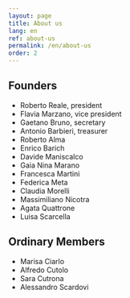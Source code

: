 ```yaml
---
layout: page
title: About us
lang: en
ref: about-us
permalink: /en/about-us
order: 2
---
```


## Founders

- Roberto Reale, president
- Flavia Marzano, vice president
- Gaetano Bruno, secretary
- Antonio Barbieri, treasurer
- Roberto Alma
- Enrico Barich
- Davide Maniscalco
- Gaia Nina Marano
- Francesca Martini
- Federica Meta
- Claudia Morelli
- Massimiliano Nicotra
- Agata Quattrone
- Luisa Scarcella

## Ordinary Members

- Marisa Ciarlo
- Alfredo Cutolo
- Sara Cutrona
- Alessandro Scardovi
